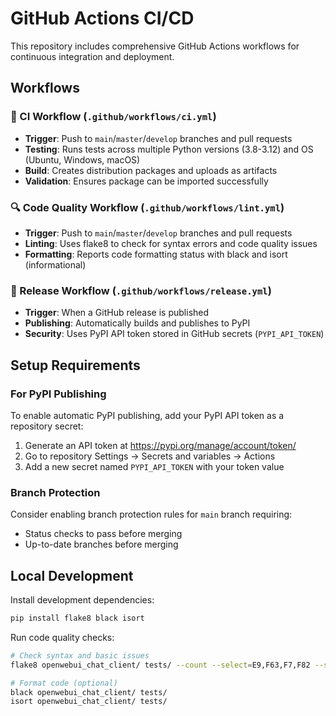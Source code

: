 # GitHub Actions CI/CD

This repository includes comprehensive GitHub Actions workflows for continuous integration and deployment.

## Workflows

### 🧪 CI Workflow (`.github/workflows/ci.yml`)
- **Trigger**: Push to `main`/`master`/`develop` branches and pull requests
- **Testing**: Runs tests across multiple Python versions (3.8-3.12) and OS (Ubuntu, Windows, macOS)
- **Build**: Creates distribution packages and uploads as artifacts
- **Validation**: Ensures package can be imported successfully

### 🔍 Code Quality Workflow (`.github/workflows/lint.yml`)
- **Trigger**: Push to `main`/`master`/`develop` branches and pull requests
- **Linting**: Uses flake8 to check for syntax errors and code quality issues
- **Formatting**: Reports code formatting status with black and isort (informational)

### 🚀 Release Workflow (`.github/workflows/release.yml`)
- **Trigger**: When a GitHub release is published
- **Publishing**: Automatically builds and publishes to PyPI
- **Security**: Uses PyPI API token stored in GitHub secrets (`PYPI_API_TOKEN`)

## Setup Requirements

### For PyPI Publishing
To enable automatic PyPI publishing, add your PyPI API token as a repository secret:

1. Generate an API token at https://pypi.org/manage/account/token/
2. Go to repository Settings → Secrets and variables → Actions
3. Add a new secret named `PYPI_API_TOKEN` with your token value

### Branch Protection
Consider enabling branch protection rules for `main` branch requiring:
- Status checks to pass before merging
- Up-to-date branches before merging

## Local Development

Install development dependencies:
```bash
pip install flake8 black isort
```

Run code quality checks:
```bash
# Check syntax and basic issues
flake8 openwebui_chat_client/ tests/ --count --select=E9,F63,F7,F82 --show-source --statistics

# Format code (optional)
black openwebui_chat_client/ tests/
isort openwebui_chat_client/ tests/
```